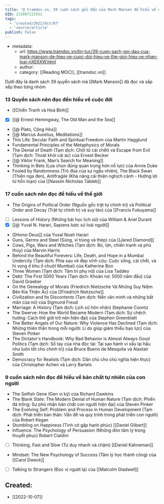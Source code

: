 ```yaml
---
title: '@ tramdoc.vn, 39 cuốn sách gối đầu của Mark Manson để hiểu về cuộc đời, hiểu về thế giới, hiểu về nhân loại'
UID: 221007222551
tags:
  - 'created/2022/Oct/07'
  - 'source/article'
publish: False
---
```

- metadata:
	- url: https://www.tramdoc.vn/tin-tuc/39-cuon-sach-goi-dau-cua-mark-manson-de-hieu-ve-cuoc-doi-hieu-ve-the-gioi-hieu-ve-nhan-loai-nXE6XW.html
	- author:
	- category: [[Reading MOC]], [[tramdoc.vn]]


Dưới đây là danh sách 39 quyển sách mà [[Mark Manson]] đã đọc và sắp xếp theo từng nhóm

### 13 Quyển sách nên đọc đển hiểu về cuộc đời

- [[Chiến Tranh và Hoà Bình]]
- [x] [[@ Ernest Hemingway, The Old Man and the Sea]]
- [[@ Plato, Cộng Hòa]]
- [[@ Marcus Aurelius, Meditations]]
- This Life: Secular Faith and Spiritual Freedom của Martin Hagglund
- Fundamental Principles of the Metaphysics of Morals
- The Denial of Death (Tạm dịch: Chối từ cái chết) và Escape from Evil (Tạm dịch: Thoát khỏi cái ác) của Ernest Becker
- [[@ Viktor Frank, Man’s Search for Meaning]]
- Thinking in Bets (Lựa chọn đúng quan trọng hơn nỗ lực) của Annie Duke
- Fooled by Randomness (Trò đùa của sự ngẫu nhiên),  The Black Swan (Thiên nga đen), Antifragile (Khả năng cải thiện nghịch cảnh - Hưởng lợi từ hỗn loạn) của [[Nassim Nicholas Tableb]]

### 17 cuốn sách nên đọc để hiểu về thế giới
- The Origins of Political Order (Nguồn gốc trật tự chính trị) và Political Order and Decay (Trật tự chính trị và suy tàn) của [[Francis Fukuyama]]
- [ ] Lessons of History (Những bài học lịch sử) của William & Ariel Durant
- [x] [[@ Yuval N. Harari, Sapiens lược sử loài người]]
- [[Homo Deus]] của Yuval Noah Harari
- Guns, Germs and Steel (Súng, vi trùng và thép) của [[Jared Diamond]]
- Cows, Pigs, Wars and Witches (Tạm dịch: Bò, lợn, chiến tranh và phù thủy) của Marvin Harris
- Behind the Beautiful Forevers: Life, Death, and Hope in a Mumbai Undercity (Tạm dịch: Phía sau vẻ đẹp vĩnh cửu: Cuộc sống, cái chết, và hi vọng ở khu ổ chuột Mumbai) của Katherine Boo
- Three Women (Tạm dịch: Tâm trí phụ nữ) của Lisa Taddeo 
- Debt: The First 5000 Years (Tạm dịch: Khoản nợ: 5000 năm đầu) của David Graeber
- On the Genealogy of Morals (Friedrich Nietzsche Và Những Suy Niệm Bên Kia Thiện Ác) của [[Friedrich Nietzsche]]
- Civilization and Its Discontents (Tạm dịch: Nền văn minh và những bất mãn của nó) của Sigmund Freud
- Marriage: A History (Tạm dịch: Lịch sử hôn nhân) Stephanie Coontz
- The Swerve: How the World Became Modern (Tạm dịch: Sự chệch hướng: Cách thế giới trở nên hiện đại) của Stephen Greenblatt
- The Better Angels of Our Nature: Why Violence Has Declined (Tạm dịch: Những thiên thần trong mỗi người: Lí do giúp giảm thiểu bạo lực) của Steven Pinker
- The Dictator's Handbook: Why Bad Behavior is Almost Always Good Politics (Tạm dịch: Sổ tay của nhà độc tài: Tại sao hành vi xấu lại hầu như luôn tốt cho chính trị) của Bruce Bueno de Mesquita và Alastair Smith
- Democracy for Realists (Tạm dịch: Dân chủ cho chủ nghĩa hiện thực) của Christopher Achen và Larry Bartels

### 9 cuốn sách nên đọc để hiểu về bản chất tự nhiên của con người
- The Selfish Gene (Gen vị kỷ) của Richard Dawkins
- The Blank Slate: The Modern Denial of Human Nature (Tạm dịch: Phiến đá trống: Sự phủ nhận bản chất con người hiện đại) của Steven Pinker
- The Evolving Self: Problem and Process in Human Development (Tạm dịch: Phát triển bản thân: Vấn đề và quy trình trong phát triển con người) của Robert Kegan
- Stumbling on Happiness (Tình cờ gặp hạnh phúc) [[Daniel Gilbert]]
- Influence: The Psychology of Persuasion (Những đòn tâm lý trong thuyết phục) Robert Cialdini
- [ ] Thinking, Fast and Slow (Tư duy nhanh và chậm) [[Daniel Kahneman]]
- Mindset: The New Psychology of Success (Tâm lý học thành công) của [[Carol Dweck]]
- [ ] Talking to Strangers (Đọc vị người lạ) của [[Malcolm Gladwell]]
## Created:
- [[2022-10-07]]
